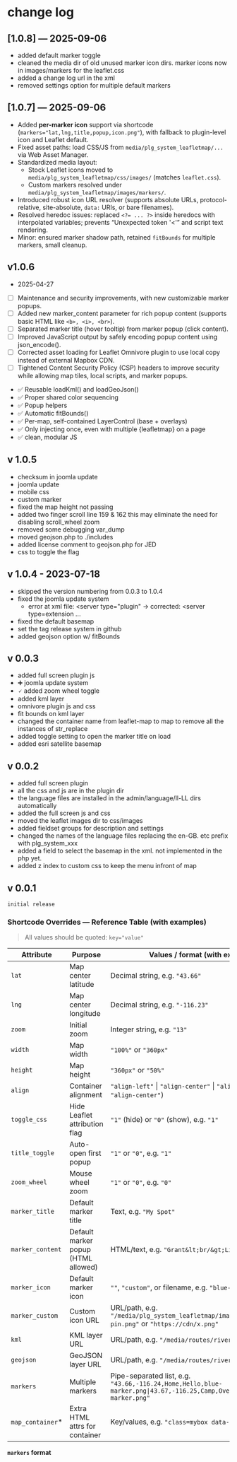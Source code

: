 # change log

## [1.0.8] — 2025-09-06

- added default marker toggle
- cleaned the media dir of old unused marker icon dirs. marker icons now in images/markers for the leaflet.css
- added a change log url in the xml
- removed settings option for multiple default markers

## [1.0.7] — 2025-09-06

- Added **per-marker icon** support via shortcode (`markers="lat,lng,title,popup,icon.png"`), with fallback to plugin-level icon and Leaflet default.
- Fixed asset paths: load CSS/JS from `media/plg_system_leafletmap/...` via Web Asset Manager.
- Standardized media layout:
  - Stock Leaflet icons moved to `media/plg_system_leafletmap/css/images/` (matches `leaflet.css`).
  - Custom markers resolved under `media/plg_system_leafletmap/images/markers/`.
- Introduced robust icon URL resolver (supports absolute URLs, protocol-relative, site-absolute, `data:` URIs, or bare filenames).
- Resolved heredoc issues: replaced `<?= ... ?>` inside heredocs with interpolated variables; prevents “Unexpected token '<'” and script text rendering.
- Minor: ensured marker shadow path, retained `fitBounds` for multiple markers, small cleanup.

## v1.0.6

- 2025-04-27
- [ ] Maintenance and security improvements, with new customizable marker popups.
- [ ] Added new marker_content parameter for rich popup content (supports basic HTML like ```<b>, <i>, <br>```).
- [ ] Separated marker title (hover tooltip) from marker popup (click content).
- [ ] Improved JavaScript output by safely encoding popup content using json_encode().
- [ ] Corrected asset loading for Leaflet Omnivore plugin to use local copy instead of external Mapbox CDN.
- [ ] Tightened Content Security Policy (CSP) headers to improve security while allowing map tiles, local scripts, and marker popups.
- ✅ Reusable loadKml() and loadGeoJson()
- ✅ Proper shared color sequencing
- ✅ Popup helpers
- ✅ Automatic fitBounds()
- ✅ Per-map, self-contained LayerControl (base + overlays)
- ✅ Only injecting once, even with multiple {leafletmap} on a page
- ✅ clean, modular JS

## v 1.0.5

- checksum in joomla update
- joomla update
- mobile css
- custom marker
- fixed the map height not passing
- added two finger scroll line 159 & 162 this may eliminate the need for disabling scroll_wheel zoom
- removed some debugging var_dump
- moved geojson.php to ./includes
- added license comment to geojson.php for JED
- css to toggle the flag

## v 1.0.4 - 2023-07-18

- skipped the version numbering from 0.0.3 to 1.0.4
- fixed the joomla update system
  - error at xml file:  <updateservers> <server type="plugin" -> corrected: <server type=extension ...
- fixed the default basemap
- set the tag release system in github
- added geojson option w/ fitBounds

## v 0.0.3

- added full screen plugin js
- ➕ joomla update system
- 🗸 added zoom wheel toggle
- added kml layer
- omnivore plugin js and css
- fit bounds on kml layer
- changed the container name from leaflet-map to map to remove all the instances of str_replace
- added toggle setting to open the marker title on load
- added esri satellite basemap

## v 0.0.2

- added full screen plugin
- all the css and js are in the plugin dir
- the language files are installed in the admin/language/ll-LL dirs automatically
- added the full screen js and css
- moved the leaflet images dir to css/images
- added fieldset groups for description and settings
- changed the names of the language files replacing the en-GB. etc prefix with plg_system_xxx
- added a field to select the basemap in the xml. not implemented in the php yet.
- added z index to custom css to keep the menu infront of map

## v 0.0.1

`initial release`

### Shortcode Overrides — Reference Table (with examples)

> All values should be quoted: `key="value"`

| Attribute        | Purpose                             | Values / format (with examples)                                                                                     | Notes                                                                 |
| ---------------- | ----------------------------------- | ------------------------------------------------------------------------------------------------------------------- | --------------------------------------------------------------------- |
| `lat`            | Map center latitude                 | Decimal string, e.g. `"43.66"`                                                                                      | Overrides plugin default                                              |
| `lng`            | Map center longitude                | Decimal string, e.g. `"-116.23"`                                                                                    | Overrides plugin default                                              |
| `zoom`           | Initial zoom                        | Integer string, e.g. `"13"`                                                                                         | —                                                                     |
| `width`          | Map width                           | `"100%"` or `"360px"`                                                                                               | Validated to px/%                                                     |
| `height`         | Map height                          | `"360px"` or `"50%"`                                                                                                | Validated to px/%                                                     |
| `align`          | Container alignment                 | `"align-left"` \| `"align-center"` \| `"align-right"` (e.g. `"align-center"`)                                       | Applied to container `class`                                          |
| `toggle_css`     | Hide Leaflet attribution flag       | `"1"` (hide) or `"0"` (show), e.g. `"1"`                                                                            | Adds CSS: `.leaflet-attribution-flag{display:none!important;}`        |
| `title_toggle`   | Auto-open first popup               | `"1"` or `"0"`, e.g. `"1"`                                                                                          | Only if marker has content                                            |
| `zoom_wheel`     | Mouse wheel zoom                    | `"1"` or `"0"`, e.g. `"0"`                                                                                          | —                                                                     |
| `marker_title`   | Default marker title                | Text, e.g. `"My Spot"`                                                                                              | Used by fallback/default marker                                       |
| `marker_content` | Default marker popup (HTML allowed) | HTML/text, e.g. `"Grant&lt;br/&gt;Line 2"`                                                                          | Newlines become `<br>`                                                |
| `marker_icon`    | Default marker icon                 | `""`, `"custom"`, or filename, e.g. `"blue-marker.png"`                                                             | Filenames resolve to `media/plg_system_leafletmap/images/markers/...` |
| `marker_custom`  | Custom icon URL                     | URL/path, e.g. `"/media/plg_system_leafletmap/images/markers/custom-pin.png"` or `"https://cdn/x.png"`              | Used when `marker_icon="custom"`                                      |
| `kml`            | KML layer URL                       | URL/path, e.g. `"/media/routes/river.kml"`                                                                          | Loaded via `omnivore.kml()`                                           |
| `geojson`        | GeoJSON layer URL                   | URL/path, e.g. `"/media/routes/river.geojson"`                                                                      | Loaded via `L.geoJSON()`                                              |
| `markers`        | Multiple markers                    | Pipe-separated list, e.g. `"43.66,-116.24,Home,Hello,blue-marker.png\|43.67,-116.25,Camp,Overnight,red-marker.png"` | Per-marker icon overrides default icon                                |
| `map_container`* | Extra HTML attrs for container      | Key/values, e.g. `"class=mybox data-x=1"`                                                                           | *Advanced; parsed as key/value pairs                                  |

**`markers` format**
